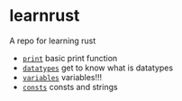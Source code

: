 # learnrust
A repo for learning rust 

- [`print`](print) basic print function
- [`datatypes`](datatypes) get to know what is datatypes
- [`variables`](variables) variables!!!
- [`consts`](consts) consts and strings